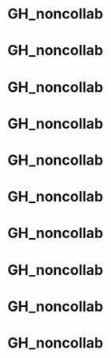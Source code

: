 # GH_noncollab
# GH_noncollab
# GH_noncollab
# GH_noncollab
# GH_noncollab
# GH_noncollab
# GH_noncollab
# GH_noncollab
# GH_noncollab
# GH_noncollab

